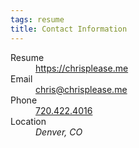 ```yaml
---
tags: resume
title: Contact Information
---
```


<dl class="contact-info">
  <dt class="">
    <i class="fa-light fa-fw fa-file-user"></i>
    <span class="sr-only">Resume</span>
  </dt>
  <dd class="">
    <a href="https://chrisplease.me">https://chrisplease.me</a>
  </dd>
  <dt>
    <i class="fa-light fa-fw fa-envelope"></i>
    <span class="sr-only">Email</span>
  </dt>
  <dd>
    <a href="mailto:chris@chrisplease.me">chris@chrisplease.me</a>
  </dd>
  <dt>
    <i class="fa-light fa-fw fa-phone"></i> 
    <span class="sr-only">Phone</span>
  </dt>
  <dd>
    <a href="tel:7204224016">720.422.4016</a>
  </dd>
  <dt>
    <i class="fa-light fa-fw fa-location-dot"></i>
    <span class="sr-only">Location</span>
  </dt>
  <dd>
    <address>Denver, CO</address>
  </dd>
</dl>
